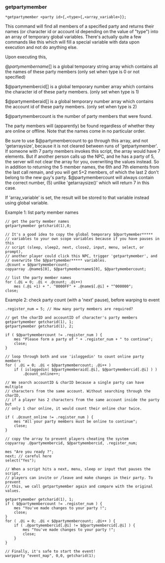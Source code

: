 
### getpartymember
```
*getpartymember <party id>{,<type>{,<array_variable>}};
```

This command will find all members of a specified party and returns their names
(or character id or account id depending on the value of "type") into an array
of temporary global variables. There's actually quite a few commands like this
which will fill a special variable with data upon execution and not do anything
else.

Upon executing this,

$@partymembername$[] is a global temporary string array which contains all the
                     names of these party members
                     (only set when type is 0 or not specified)

$@partymembercid[]   is a global temporary number array which contains the
                     character id of these party members.
                     (only set when type is 1)

$@partymemberaid[]   is a global temporary number array which contains the
                     account id of these party members.
                     (only set when type is 2)

$@partymembercount   is the number of party members that were found.

The party members will (apparently) be found regardless of whether they are
online or offline. Note that the names come in no particular order.

Be sure to use $@partymembercount to go through this array, and not
'getarraysize', because it is not cleared between runs of 'getpartymember'. If
someone with 7 party members invokes this script, the array would have 7
elements. But if another person calls up the NPC, and he has a party of 5, the
server will not clear the array for you, overwriting the values instead. So in
addition to returning the 5 member names, the 6th and 7th elements from the last
call remain, and you will get 5+2 members, of which the last 2 don't belong to
the new guy's party. $@partymembercount will always contain the correct number,
(5) unlike 'getarraysize()' which will return 7 in this case.

If 'array_variable' is set, the result will be stored to that variable instead
using global variable.

Example 1: list party member names

	// get the party member names
	getpartymember getcharid(1),0;

	// It's a good idea to copy the global temporary $@partymember*****
	// variables to your own scope variables because if you have pauses in this
	// script (sleep, sleep2, next, close2, input, menu, select, or prompt),
	// another player could click this NPC, trigger 'getpartymember', and
	// overwrite the $@partymember***** variables.
	.@count = $@partymembercount;
	copyarray .@name$[0], $@partymembername$[0], $@partymembercount;

	// list the party member names
	for (.@i = 0; .@i < .@count; .@i++)
		mes (.@i +1) + ". ^0000FF" + .@name$[.@i] + "^000000";
	close;


Example 2: check party count (with a 'next' pause), before warping to event

	.register_num = 5; // How many party members are required?

	// get the charID and accountID of character's party members
	getpartymember getcharid(1), 1;
	getpartymember getcharid(1), 2;

	if ( $@partymembercount != .register_num ) {
		mes "Please form a party of " + .register_num + " to continue";
		close;
	}

	// loop through both and use 'isloggedin' to count online party members
	for ( .@i = 0; .@i < $@partymembercount; .@i++ )
		if ( isloggedin( $@partymemberaid[.@i], $@partymembercid[.@i] ) )
			.@count_online++;

	// We search accountID & charID because a single party can have multiple
	// characters from the same account. Without searching through the charID,
	// if a player has 2 characters from the same account inside the party but
	// only 1 char online, it would count their online char twice.

	if ( .@count_online != .register_num ) {
		mes "All your party members must be online to continue";
		close;
	}

	// copy the array to prevent players cheating the system
	copyarray .@partymembercid, $@partymembercid, .register_num;

	mes "Are you ready ?";
	next; // careful here
	select("Yes");

	// When a script hits a next, menu, sleep or input that pauses the script,
	// players can invite or /leave and make changes in their party. To prevent
	// this, we call getpartymember again and compare with the original values.

	getpartymember getcharid(1), 1;
	if ( $@partymembercount != .register_num ) {
		mes "You've made changes to your party !";
		close;
	}
	for ( .@i = 0; .@i < $@partymembercount; .@i++ ) {
		if ( .@partymembercid[.@i] != $@partymembercid[.@i] ) {
			mes "You've made changes to your party !";
			close;
		}
	}

	// Finally, it's safe to start the event!
	warpparty "event_map", 0,0, getcharid(1);
